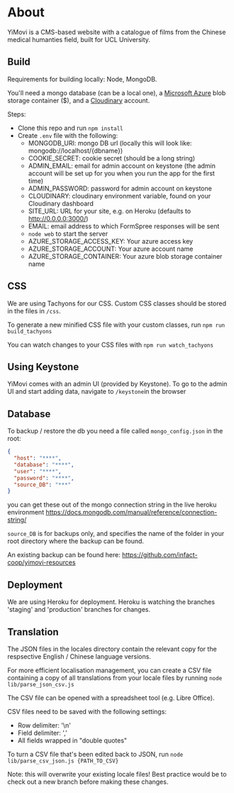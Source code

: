 # About

YiMovi is a CMS-based website with a catalogue of films from the Chinese medical humanties field, built for UCL University.

## Build

Requirements for building locally: Node, MongoDB.

You'll need a mongo database (can be a local one), a [Microsoft Azure](https://www.google.co.uk/search?q=blob+storage&oq=blob+storage&aqs=chrome..69i57j0j69i60l3j0.4479j0j1&sourceid=chrome&ie=UTF-8) blob storage container ($), and a [Cloudinary](http://cloudinary.com/) account.

Steps:
- Clone this repo and run `npm install`
- Create `.env` file with the following:
    - MONGODB_URI: mongo DB url (locally this will look like: mongodb://localhost/{dbname})
    - COOKIE_SECRET: cookie secret (should be a long string)
    - ADMIN_EMAIL: email for admin account on keystone (the admin account will be set up for you when you run the app for the first time)
    - ADMIN_PASSWORD: password for admin account on keystone
    - CLOUDINARY: cloudinary environment variable, found on your Cloudinary dashboard
    - SITE_URL: URL for your site, e.g. on Heroku (defaults to http://0.0.0.0:3000/)
    - EMAIL: email address to which FormSpree responses will be sent
    - `node web` to start the server
    - AZURE_STORAGE_ACCESS_KEY: Your azure access key 
    - AZURE_STORAGE_ACCOUNT: Your azure account name
    - AZURE_STORAGE_CONTAINER: Your azure blob storage container name

    
## CSS

We are using Tachyons for our CSS. Custom CSS classes should be stored in the files in `/css`.

To generate a new minified CSS file with your custom classes, run `npm run build_tachyons`

You can watch changes to your CSS files with `npm run watch_tachyons`

## Using Keystone

YiMovi comes with an admin UI (provided by Keystone). To go to the admin UI and start adding data, navigate to `/keystone`in the browser

## Database

To backup / restore the db you need a file called `mongo_config.json` in the root:
```json
{
  "host": "****",
  "database": "****",
  "user": "****",
  "password": "****",
  "source_DB": "***"
}
```
you can get these out of the mongo connection string in the live heroku environment
https://docs.mongodb.com/manual/reference/connection-string/

`source_DB` is for backups only, and specifies the name of the folder in your root directory where the backup can be found.

An existing backup can be found here: https://github.com/infact-coop/yimovi-resources

## Deployment

We are using Heroku for deployment. Heroku is watching the branches 'staging' and 'production' branches for changes.

## Translation

The JSON files in the locales directory contain the relevant copy for the respsective English / Chinese language versions.

For more efficient localisation management, you can create a CSV file containing a copy of all translations from your locale files by running `node lib/parse_json_csv.js`

The CSV file can be opened with a spreadsheet tool (e.g. Libre Office). 

CSV files need to be saved with the following settings:
- Row delimiter: '\n'
- Field delimiter: ','
- All fields wrapped in "double quotes"

To turn a CSV file that's been edited back to JSON, run `node lib/parse_csv_json.js {PATH_TO_CSV}`

Note: this will overwrite your existing locale files! Best practice would be to check out a new branch before making these changes.

